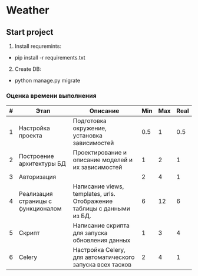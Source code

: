 # Weather
## Start project

1. Install requremints:
  * pip install -r requirements.txt  
2. Create DB:
  * python manage.py migrate


### Оценка времени выполнения

| # | Этап  | Описание | Min | Max | Real | 
|---|-----|-----------|-----|-----|-----|
|1 |Настройка проекта|Подготовка окружение, установка зависимостей| 0.5 | 1 | 0.5 |
|2 |Построение архитектуры БД| Проектирование и описание моделей и их зависимостей| 1 | 2 | 1 |
|3 |Авторизация| | 2 | 4 | 1 |
|4 |Реализация страницы с функционалом|Написание views, templates, urls. Отображение таблицы с данными из БД. | 6 | 12 | 6|
|5 |Скрипт|Написание скрипта для запуска обновления данных| 1| 3 | 4|
|6 |Celery|Настройка Celery, для автоматического запуска всех тасков |2| 4 | 1|